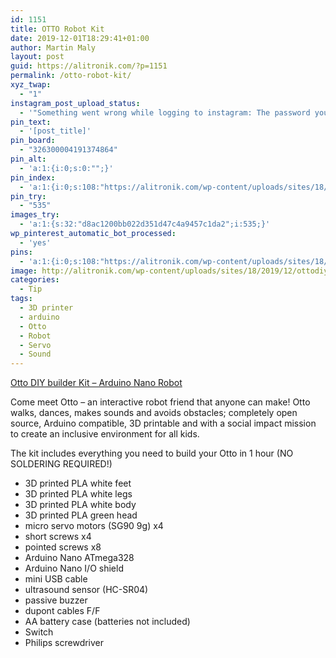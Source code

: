 ```yaml
---
id: 1151
title: OTTO Robot Kit
date: 2019-12-01T18:29:41+01:00
author: Martin Maly
layout: post
guid: https://alitronik.com/?p=1151
permalink: /otto-robot-kit/
xyz_twap:
  - "1"
instagram_post_upload_status:
  - '"Something went wrong while logging to instagram: The password you entered is incorrect. Please try again."'
pin_text:
  - '[post_title]'
pin_board:
  - "326300004191374864"
pin_alt:
  - 'a:1:{i:0;s:0:"";}'
pin_index:
  - 'a:1:{i:0;s:108:"https://alitronik.com/wp-content/uploads/sites/18/2019/12/ottodiy-arduino-nano-robot-open-source-maker_3.jpg";}'
pin_try:
  - "535"
images_try:
  - 'a:1:{s:32:"d8ac1200bb022d351d47c4a9457c1da2";i:535;}'
wp_pinterest_automatic_bot_processed:
  - 'yes'
pins:
  - 'a:1:{i:0;s:108:"https://alitronik.com/wp-content/uploads/sites/18/2019/12/ottodiy-arduino-nano-robot-open-source-maker_3.jpg";}'
image: http://alitronik.com/wp-content/uploads/sites/18/2019/12/ottodiy-arduino-nano-robot-open-source-maker_3.jpg
categories:
  - Tip
tags:
  - 3D printer
  - arduino
  - Otto
  - Robot
  - Servo
  - Sound
---
```

[Otto DIY builder Kit &#8211; Arduino Nano Robot](http://s.click.aliexpress.com/e/dX2LZRRa) 

Come meet Otto &#8211; an interactive robot friend that anyone can make! Otto walks, dances, makes sounds and avoids obstacles; completely open source, Arduino compatible, 3D printable and with a social impact mission to create an inclusive environment for all kids.

The kit includes everything you need to build your Otto in 1 hour (NO SOLDERING REQUIRED!)

  * 3D printed PLA white feet
  * 3D printed PLA white legs
  * 3D printed PLA white body
  * 3D printed PLA green head
  * micro servo motors (SG90 9g) x4
  * short screws x4
  * pointed screws x8
  * Arduino Nano ATmega328
  * Arduino Nano I/O shield
  * mini USB cable
  * ultrasound sensor (HC-SR04)
  * passive buzzer
  * dupont cables F/F
  * AA battery case (batteries not included)
  * Switch
  * Philips screwdriver